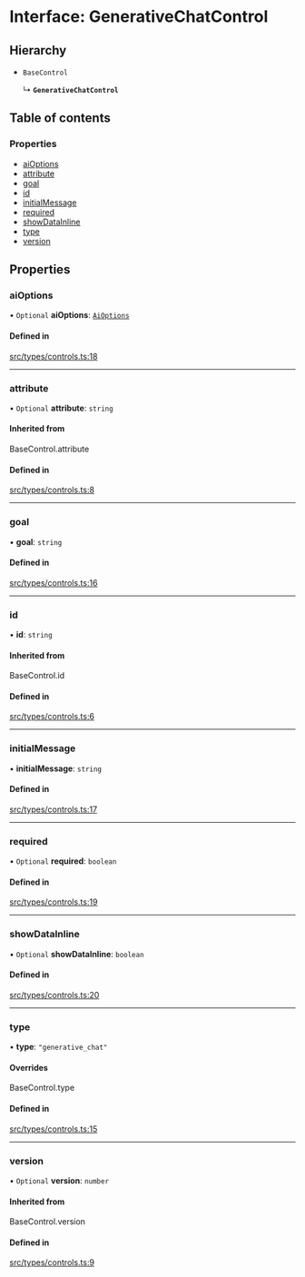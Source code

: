 # Interface: GenerativeChatControl

## Hierarchy

- `BaseControl`

  ↳ **`GenerativeChatControl`**

## Table of contents

### Properties

- [aiOptions](../wiki/GenerativeChatControl#aioptions)
- [attribute](../wiki/GenerativeChatControl#attribute)
- [goal](../wiki/GenerativeChatControl#goal)
- [id](../wiki/GenerativeChatControl#id)
- [initialMessage](../wiki/GenerativeChatControl#initialmessage)
- [required](../wiki/GenerativeChatControl#required)
- [showDataInline](../wiki/GenerativeChatControl#showdatainline)
- [type](../wiki/GenerativeChatControl#type)
- [version](../wiki/GenerativeChatControl#version)

## Properties

### aiOptions

• `Optional` **aiOptions**: [`AiOptions`](../wiki/AiOptions)

#### Defined in

[src/types/controls.ts:18](https://github.com/decisively-io/interview-sdk/blob/3e6bd8aef036b04e16a1e39d9ad7edd1b29b4058/src/types/controls.ts#L18)

___

### attribute

• `Optional` **attribute**: `string`

#### Inherited from

BaseControl.attribute

#### Defined in

[src/types/controls.ts:8](https://github.com/decisively-io/interview-sdk/blob/3e6bd8aef036b04e16a1e39d9ad7edd1b29b4058/src/types/controls.ts#L8)

___

### goal

• **goal**: `string`

#### Defined in

[src/types/controls.ts:16](https://github.com/decisively-io/interview-sdk/blob/3e6bd8aef036b04e16a1e39d9ad7edd1b29b4058/src/types/controls.ts#L16)

___

### id

• **id**: `string`

#### Inherited from

BaseControl.id

#### Defined in

[src/types/controls.ts:6](https://github.com/decisively-io/interview-sdk/blob/3e6bd8aef036b04e16a1e39d9ad7edd1b29b4058/src/types/controls.ts#L6)

___

### initialMessage

• **initialMessage**: `string`

#### Defined in

[src/types/controls.ts:17](https://github.com/decisively-io/interview-sdk/blob/3e6bd8aef036b04e16a1e39d9ad7edd1b29b4058/src/types/controls.ts#L17)

___

### required

• `Optional` **required**: `boolean`

#### Defined in

[src/types/controls.ts:19](https://github.com/decisively-io/interview-sdk/blob/3e6bd8aef036b04e16a1e39d9ad7edd1b29b4058/src/types/controls.ts#L19)

___

### showDataInline

• `Optional` **showDataInline**: `boolean`

#### Defined in

[src/types/controls.ts:20](https://github.com/decisively-io/interview-sdk/blob/3e6bd8aef036b04e16a1e39d9ad7edd1b29b4058/src/types/controls.ts#L20)

___

### type

• **type**: ``"generative_chat"``

#### Overrides

BaseControl.type

#### Defined in

[src/types/controls.ts:15](https://github.com/decisively-io/interview-sdk/blob/3e6bd8aef036b04e16a1e39d9ad7edd1b29b4058/src/types/controls.ts#L15)

___

### version

• `Optional` **version**: `number`

#### Inherited from

BaseControl.version

#### Defined in

[src/types/controls.ts:9](https://github.com/decisively-io/interview-sdk/blob/3e6bd8aef036b04e16a1e39d9ad7edd1b29b4058/src/types/controls.ts#L9)
